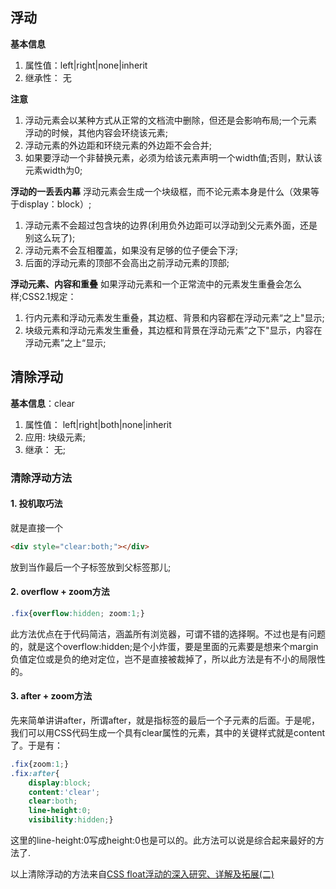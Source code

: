 ## 浮动 ##
**基本信息**
>
1. 属性值：left|right|none|inherit
2. 继承性： 无

**注意**
>
1. 浮动元素会以某种方式从正常的文档流中删除，但还是会影响布局;一个元素浮动的时候，其他内容会环绕该元素;
2. 浮动元素的外边距和环绕元素的外边距不会合并;
3. 如果要浮动一个非替换元素，必须为给该元素声明一个width值;否则，默认该元素width为0;

**浮动的一丢丢内幕**
浮动元素会生成一个块级框，而不论元素本身是什么（效果等于display：block）;
>
1. 浮动元素不会超过包含块的边界(利用负外边距可以浮动到父元素外面，还是别这么玩了);
2. 浮动元素不会互相覆盖，如果没有足够的位子便会下浮;
3. 后面的浮动元素的顶部不会高出之前浮动元素的顶部;

**浮动元素、内容和重叠**
如果浮动元素和一个正常流中的元素发生重叠会怎么样;CSS2.1规定：
>
1. 行内元素和浮动元素发生重叠，其边框、背景和内容都在浮动元素“之上"显示;
2. 块级元素和浮动元素发生重叠，其边框和背景在浮动元素”之下"显示，内容在浮动元素”之上“显示;

## 清除浮动 ##
**基本信息**：clear
>
1. 属性值： left|right|both|none|inherit
2. 应用: 块级元素;
3. 继承： 无;

### **清除浮动方法** ###

#### 1. **投机取巧法** ####

就是直接一个
```html
<div style="clear:both;"></div>
```
放到当作最后一个子标签放到父标签那儿;

#### 2. **overflow + zoom方法** ####

```CSS
.fix{overflow:hidden; zoom:1;}
```
此方法优点在于代码简洁，涵盖所有浏览器，可谓不错的选择啊。不过也是有问题的，就是这个overflow:hidden;是个小炸蛋，要是里面的元素要是想来个margin负值定位或是负的绝对定位，岂不是直接被裁掉了，所以此方法是有不小的局限性的。

#### 3. **after + zoom方法** ####

先来简单讲讲after，所谓after，就是指标签的最后一个子元素的后面。于是呢，我们可以用CSS代码生成一个具有clear属性的元素，其中的关键样式就是content了。于是有：
```CSS
.fix{zoom:1;}
.fix:after{
    display:block;
    content:'clear';
    clear:both;
    line-height:0;
    visibility:hidden;}
```
这里的line-height:0写成height:0也是可以的。此方法可以说是综合起来最好的方法了.

以上清除浮动的方法来自[CSS float浮动的深入研究、详解及拓展(二)](http://www.zhangxinxu.com/wordpress/2010/01/css-float%E6%B5%AE%E5%8A%A8%E7%9A%84%E6%B7%B1%E5%85%A5%E7%A0%94%E7%A9%B6%E3%80%81%E8%AF%A6%E8%A7%A3%E5%8F%8A%E6%8B%93%E5%B1%95%E4%BA%8C/)
